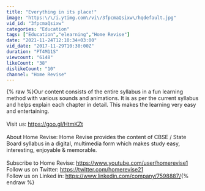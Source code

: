 ```yaml
---
title: "Everything in its place!"
image: "https:\/\/i.ytimg.com\/vi\/3fpcmaQsixw\/hqdefault.jpg"
vid_id: "3fpcmaQsixw"
categories: "Education"
tags: ["Education","elearning","Home Revise"]
date: "2021-11-24T12:10:34+03:00"
vid_date: "2017-11-29T10:30:00Z"
duration: "PT4M11S"
viewcount: "6148"
likeCount: "38"
dislikeCount: "10"
channel: "Home Revise"
---
```

{% raw %}Our content consists of the entire syllabus in a fun learning method with various sounds and animations. It is as per the current syllabus and helps explain each chapter in detail. This makes the learning very easy and entertaining.<br /><br />Visit us: <a rel="nofollow" target="blank" href="https://goo.gl/HtmKZt">https://goo.gl/HtmKZt</a><br /><br />About Home Revise: Home Revise provides the content of CBSE / State Board syllabus in a digital, multimedia form which makes study easy, interesting, enjoyable &amp; memorable.<br /><br />Subscribe to Home Revise: <a rel="nofollow" target="blank" href="https://www.youtube.com/user/homerevise1">https://www.youtube.com/user/homerevise1</a><br />Follow us on Twitter: <a rel="nofollow" target="blank" href="https://twitter.com/homerevise21">https://twitter.com/homerevise21</a><br />Follow us on Linked in: <a rel="nofollow" target="blank" href="https://www.linkedin.com/company/7598887/">https://www.linkedin.com/company/7598887/</a>{% endraw %}
